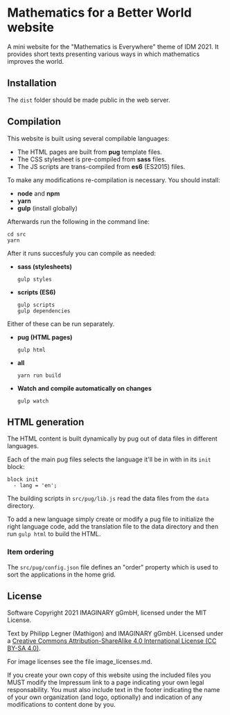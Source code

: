 # Mathematics for a Better World website

A mini website for the "Mathematics is Everywhere" theme of IDM 2021. It provides short texts
presenting various ways in which mathematics improves the world.

## Installation

The `dist` folder should be made public in the web server.

## Compilation

This website is built using several compilable languages:

- The HTML pages are built from **pug** template files.
- The CSS stylesheet is pre-compiled from **sass** files.
- The JS scripts are trans-compiled from **es6** (ES2015) files. 

To make any modifications re-compilation is necessary. You should install:

- **node** and **npm**
- **yarn**
- **gulp** (install globally)

Afterwards run the following in the command line:

```
cd src
yarn
```

After it runs succesfuly you can compile as needed:

- **sass (stylesheets)**
    ```
    gulp styles
    ```
  
- **scripts (ES6)**
    ```
    gulp scripts
    gulp dependencies
    ```

Either of these can be run separately.

- **pug (HTML pages)**
    ```
    gulp html
    ```

- **all**
    ```
    yarn run build
    ```

- **Watch and compile automatically on changes**
    ```
    gulp watch
    ```

## HTML generation

The HTML content is built dynamically by pug out of data files in different languages.

Each of the main pug files selects the language it'll be in with in its `init` block:

```
block init
  - lang = 'en';
```

The building scripts in `src/pug/lib.js` read the data files from the `data` directory.

To add a new language simply create or modify a pug file to initialize the right language code,
add the translation file to the data directory and then run `gulp html` to build the HTML.

### Item ordering

The `src/pug/config.json` file defines an "order" property which is used to sort the applications in the
home grid.

## License

Software Copyright 2021 IMAGINARY gGmbH, licensed under the MIT License.

Text by Philipp Legner (Mathigon) and IMAGINARY gGmbH. Licensed under a [Creative Commons Attribution-ShareAlike 4.0 International License (CC BY-SA 4.0)](https://creativecommons.org/licenses/by-sa/4.0/).

For image licenses see the file image_licenses.md.

If you create your own copy of this website using the included files you MUST modify the Impressum link to a page
indicating your own legal responsability. You must also include text in the footer indicating the name of your
own organization (and logo, optionally) and indication of any modifications to content done by you.
